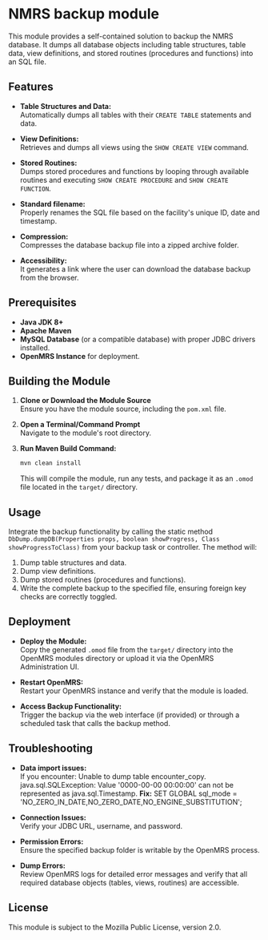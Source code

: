 # NMRS backup module

This module provides a self-contained solution to backup the NMRS database. It dumps all database objects including table structures, table data, view definitions, and stored routines (procedures and functions) into an SQL file. 

## Features

- **Table Structures and Data:**  
  Automatically dumps all tables with their `CREATE TABLE` statements and data.
  
- **View Definitions:**  
  Retrieves and dumps all views using the `SHOW CREATE VIEW` command.
  
- **Stored Routines:**  
  Dumps stored procedures and functions by looping through available routines and executing `SHOW CREATE PROCEDURE` and `SHOW CREATE FUNCTION`.
  
- **Standard filename:**  
  Properly renames the SQL file based on the facility's unique ID, date and timestamp.
  
- **Compression:**  
  Compresses the database backup file into a zipped archive folder.

- **Accessibility:**  
  It generates a link where the user can download the database backup from the browser.

## Prerequisites

- **Java JDK 8+**  
- **Apache Maven**  
- **MySQL Database** (or a compatible database) with proper JDBC drivers installed.  
- **OpenMRS Instance** for deployment.

## Building the Module

1. **Clone or Download the Module Source**  
   Ensure you have the module source, including the `pom.xml` file.

2. **Open a Terminal/Command Prompt**  
   Navigate to the module's root directory.

3. **Run Maven Build Command:**

   ```bash
   mvn clean install
   ```
   
   This will compile the module, run any tests, and package it as an `.omod` file located in the `target/` directory.

## Usage

Integrate the backup functionality by calling the static method `DbDump.dumpDB(Properties props, boolean showProgress, Class showProgressToClass)` from your backup task or controller. The method will:

1. Dump table structures and data.
2. Dump view definitions.
3. Dump stored routines (procedures and functions).
4. Write the complete backup to the specified file, ensuring foreign key checks are correctly toggled.

## Deployment

- **Deploy the Module:**  
  Copy the generated `.omod` file from the `target/` directory into the OpenMRS modules directory or upload it via the OpenMRS Administration UI.

- **Restart OpenMRS:**  
  Restart your OpenMRS instance and verify that the module is loaded.

- **Access Backup Functionality:**  
  Trigger the backup via the web interface (if provided) or through a scheduled task that calls the backup method.

## Troubleshooting

- **Data import issues:**  
  If you encounter: Unable to dump table encounter_copy. java.sql.SQLException: Value '0000-00-00 00:00:00' can not be represented as java.sql.Timestamp.
  **Fix:**
  SET GLOBAL sql_mode = 'NO_ZERO_IN_DATE,NO_ZERO_DATE,NO_ENGINE_SUBSTITUTION';

- **Connection Issues:**  
  Verify your JDBC URL, username, and password.

  
- **Permission Errors:**  
  Ensure the specified backup folder is writable by the OpenMRS process.

- **Dump Errors:**  
  Review OpenMRS logs for detailed error messages and verify that all required database objects (tables, views, routines) are accessible.

## License

This module is subject to the Mozilla Public License, version 2.0.
